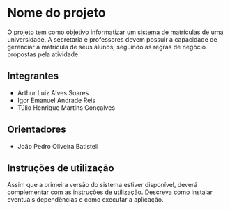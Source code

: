 # Nome do projeto
O projeto tem como objetivo informatizar um sistema de matrículas de uma universidade. A secretaria e professores devem possuir a capacidade de gerenciar a matrícula de seus alunos, seguindo as regras de negócio propostas pela atividade.

## Integrantes
* Arthur Luiz Alves Soares
* Igor Emanuel Andrade Reis
* Túlio Henrique Martins Gonçalves

## Orientadores
* João Pedro Oliveira Batisteli

## Instruções de utilização
Assim que a primeira versão do sistema estiver disponível, deverá complementar com as instruções de utilização. Descreva como instalar eventuais dependências e como executar a aplicação.
